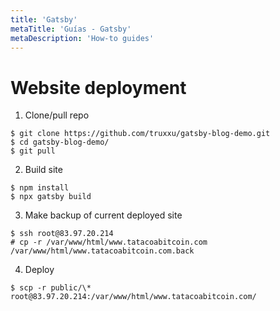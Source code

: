 ```yaml
---
title: 'Gatsby'
metaTitle: 'Guías - Gatsby'
metaDescription: 'How-to guides'
---
```


# Website deployment

1. Clone/pull repo

```
$ git clone https://github.com/truxxu/gatsby-blog-demo.git
$ cd gatsby-blog-demo/
$ git pull
```

2. Build site

```
$ npm install
$ npx gatsby build
```

3. Make backup of current deployed site

```
$ ssh root@83.97.20.214
# cp -r /var/www/html/www.tatacoabitcoin.com /var/www/html/www.tatacoabitcoin.com.back
```

4. Deploy

```
$ scp -r public/\* root@83.97.20.214:/var/www/html/www.tatacoabitcoin.com/

```
